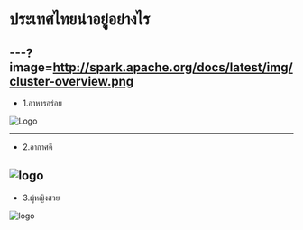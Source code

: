 # ประเทศไทยน่าอยู่อย่างไร 
---?image=http://spark.apache.org/docs/latest/img/cluster-overview.png
---

* 1.อาหารอร่อย

![Logo](https://scontent.fbkk22-2.fna.fbcdn.net/v/t1.15752-9/77140607_2489819654566940_526104232147812352_n.png?_nc_cat=106&_nc_eui2=AeF8BdM5hAX_9euRHOcyaI4Uwnirf8Wh1GKhp1WcIVCCZCsN9MzGl2DwCGwn_ityuS9Y0pB2DbaRTlakiqcD6Bgqr3A46OBjsy79JQCz17p4Ig&_nc_ohc=3uJuZdWMGuIAQke-yQCLMjbW9C2ETMWQJxpU7wQ3NmwKwjQsXlEGgJEzw&_nc_ht=scontent.fbkk22-2.fna&oh=33be3c75fabc859460bcbc37c2e8ba53&oe=5E825DA6)

---
* 2.อากาศดี

![logo](https://scontent-fbkk5-7.us-fbcdn.net/v1/t.1-48/1426l78O9684I4108ZPH0J4S8_842023153_K1DlXQOI5DHP/dskvvc.qpjhg.xmwo/w/data/872/872060-topic-1429683040-5.jpg)
---
* 3.ผู้หญิงสวย

![logo](https://scontent.fbkk22-3.fna.fbcdn.net/v/t1.0-9/77058388_2454323481485229_1756435328194838528_n.jpg?_nc_cat=103&_nc_eui2=AeE_OfnFo99JWUAMWezIkssroaaxKRPJs_DXK9jBR2UfZTNt-MCMUDakb_62KUQ-bL-ugZOhbZAk0_0XrlFl63QzM59Npwuvce8yJnKU8ULnpA&_nc_ohc=nYcSTgNY-boAQntn1KXWk6DOZVKIkQ-2x8BuvJ61s66TpxYAnJIREWS5A&_nc_ht=scontent.fbkk22-3.fna&oh=29b88d1fad29010c5124a903f95eccc6&oe=5E4C2D66)